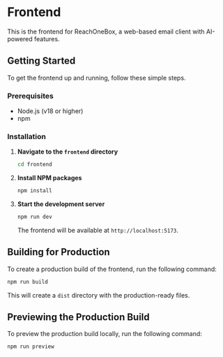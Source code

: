# Frontend

This is the frontend for ReachOneBox, a web-based email client with AI-powered features.

## Getting Started

To get the frontend up and running, follow these simple steps.

### Prerequisites

*   Node.js (v18 or higher)
*   npm

### Installation

1.  **Navigate to the `frontend` directory**
    ```sh
    cd frontend
    ```
2.  **Install NPM packages**
    ```sh
    npm install
    ```
3.  **Start the development server**
    ```sh
    npm run dev
    ```

    The frontend will be available at `http://localhost:5173`.

## Building for Production

To create a production build of the frontend, run the following command:

```sh
npm run build
```

This will create a `dist` directory with the production-ready files.

## Previewing the Production Build

To preview the production build locally, run the following command:

```sh
npm run preview
```